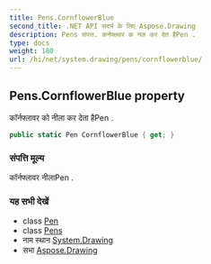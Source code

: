 ```yaml
---
title: Pens.CornflowerBlue
second_title: .NET API संदर्भ के लिए Aspose.Drawing
description: Pens संपत्त. कर्नफ्लवर क नल कर देत हैPen .
type: docs
weight: 180
url: /hi/net/system.drawing/pens/cornflowerblue/
---
```

## Pens.CornflowerBlue property

कॉर्नफ्लावर को नीला कर देता हैPen .

```csharp
public static Pen CornflowerBlue { get; }
```

### संपत्ति मूल्य

कॉर्नफ्लावर नीलाPen .

### यह सभी देखें

* class [Pen](../../pen/)
* class [Pens](../)
* नाम स्थान [System.Drawing](../../pens/)
* सभा [Aspose.Drawing](../../../)


